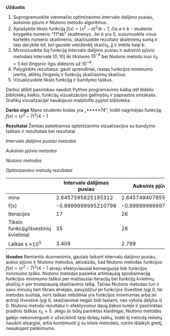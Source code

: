**Užduotis**

1. Suprogramuokite vienmačio optimizavimo intervalo dalijimo pusiau, auksinio pjūvio ir Niutono metodo algoritmus.
2. Aprašykite tikslo funkciją $f\left(x\right)=\left(x^2-a\right)^2/b-1$, čia $a$ ir $b$ – studento knygelės numerio “11\*ab” skaitmenys. Jei $b$ yra 0, susumuokite visus kortelės numerio skaitmenis, skaičiuokite rezultato skaitmenų sumą ir taip darykite tol, kol gausite vienženklį skaičių, jį ir imkite kaip b.
3. Minimizuokite šią funkciją intervalo dalijimo pusiau ir auksinio pjūvio metodais intervale $\left[0,10\right]$ iki tikslumo ${10}^{-4}$ bei Niutono metodu nuo $x_0\ =5$ kol žingsnio ilgis didesnis už ${10}^{-4}$.
4. Palyginkite rezultatus: gauti sprendiniai, rastas funkcijos minimumo įvertis, atliktų žingsnių ir funkcijų skaičiavimų skaičius.
5. Vizualizuokite tikslo funkciją ir bandymo taškus.

Darbui atlikti pasirinkau naudoti Python programavimo kalbą dėl didelio bibliotekų kiekio, funkcijų vizualizacijos galimybių ir paprastos sintaksės. Grafikų vizualizacijai naudojausi matplotlib.pyplot biblioteka.

**Darbo eiga**
Mano studento kodas yra „**\***74“, todėl nagrinėjau funkciją:
$f\left(x\right)=\left(x^2-7\right)^2/4-1$

**Rezultatai**
Žemiau pateikiamos optimizavimo vizualizacijos su bandymo taškais ir rezultatais bei rezultatai

_Intervalo dalijimo pusiau metodas_

_Auksinio pjūvio metodas_

_Niutono metodas_

_Optimizavimo metodų rezultatai_

|                                      | Intervalo dalijimas pusiau | Auksinis pjūvis     | Niutono Metodas                            |
| ------------------------------------ | -------------------------- | ------------------- | ------------------------------------------ |
| minx                                 | 2.6457595825195312         | 2.645749407855196   | 2.6457513110648363                         |
| f(x)                                 | -0.9999999995210798        | -0.9999999999746446 | -1.0                                       |
| Iteracijos                           | 17                         | 26                  | 6                                          |
| Tikslo funkcijų/išvestinių kvietimai | 35                         | 26                  | 12(po 6 pirmos ir antros eilės išvestines) |
| Laikas s $*10^5$                     | 3.409                      | 2.789               | 1.717                                      |

**Išvados**
Remiantis duomenimis, gautais taikant intervalo dalijimo pusiau, aukso pjūvio ir Niutono metodus, akivaizdu, kad Niutono metodas funkcijos $f\left(x\right)=\left(x^2-7\right)^2/4-1$ atveju efektyviausiai konverguoja link funkcijos minimumo taško. Niutono metodas pasiekia artimiausią aproksimaciją funkcijos minimumo taškui per mažiausiai iteracijų bei funkcijų kvietimų skaičių ir per trumpiausią skaičiavimo laiką.
Tačiau Niutono metodas turi ir savo minusų tam tikrais atvejais, pavyzdžiui jei funkcijos išvestinė lygi 0, tai metodas sustoja, nors taškas nebūtinai yra funkcijos minimumas arba jei antroji išvestinė lygi 0, skaičiavimai negali būti tęsiami, nes vyksta dalyba iš 0.
Niutono metodo rezultatui ir efektyvumui daug įtakos turėjo ir pasirinktas pradinis taškas $x_0=5$. Jeigu jis būtų parinktas klaidingai, Niutono metodas galėjo nekonverguoti ir užsiciklinti tarp dviejų taškų, todėl šį metodą reikėtų naudoti atsargiai, arba kombinuoti jį su kitais metodais, norint išlaikyti greitį, neaukojant patikimumo.
